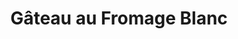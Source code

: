 ---
layout: recette
categories: [recettes]
hidden: true
lang: fr
title: Gâteau au Fromage Blanc
type: sucre
ingredients: 
  - nom: pâte brisée 
    lien: /recettes/pate-brisee 
    qte: 1
  - nom: fromage blanc
    qte: 500
    unite: gr
  - nom: oeufs
    qte: 5
  - nom: farine
    qte: 50
    unite: gr
  - nom: crème fraiche
    qte: 30
    unite: gr
  - nom: levure chimique
    qte: 11
    unite: gr
  - nom: sucre
    qte: 175
    unite: gr
preconditions:
  - Le fromage blanc, la crème fraiche et les oeufs doivent être à température ambiante
  - Préchauffer le four à 150°C
etapes:
  - label: Préparation 1/2
    details:
      - Mettre le fromage blanc dans un saladier
      - Ajouter la crème fraiche
      - Fouetter
  - label: Préparation 2/2
    details:
      - Dans un autre saladier, casser les oeufs
      - Ajouter le sucre
      - Faire blanchir
      - Ajouter le mélange de fromage blanc et de crème fraiche
      - Tamiser la farine et la levure sur le mélange
      - Mélanger
  - label: Assemblage
    details: 
      - Étaler la pâte brisée dans un moule rond
      - Verser le mélange
cuisson: 
  - Cuire 30 minutes à 150°C
  - Cuire 20 minutes à 180°C
variantes:
  - label: Mettre des zestes de citron au moment de faire la pâte brisée, en mettre également dans le fromage blanc
    todo: false
---